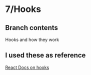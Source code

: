 # 7/Hooks

## Branch contents

Hooks and how they work

## I used these as reference

[React Docs on hooks](https://reactjs.org/docs/hooks-overview.html)
